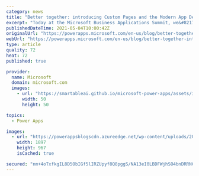 ```yaml
---
category: news
title: "Better together: introducing Custom Pages and the Modern App Designer"
excerpt: "Today at the Microsoft Business Applications Summit, we&#8217;re showing off a big step forward for the unification of the platform. Bring the full flexibility of the Power Apps canvas &#8211; from unlimited UX control to hundreds of data sources &#8211; directly into model-driven applications as a custom"
publishedDateTime: 2021-05-04T10:00:42Z
originalUrl: "https://powerapps.microsoft.com/en-us/blog/better-together-introducing-custom-pages-and-the-modern-app-designer/"
webUrl: "https://powerapps.microsoft.com/en-us/blog/better-together-introducing-custom-pages-and-the-modern-app-designer/"
type: article
quality: 72
heat: 72
published: true

provider:
  name: Microsoft
  domain: microsoft.com
  images:
    - url: "https://smartableai.github.io/microsoft-power-apps/assets/images/organizations/microsoft.com-50x50.jpg"
      width: 50
      height: 50

topics:
  - Power Apps

images:
  - url: "https://powerappsblogscdn.azureedge.net/wp-content/uploads/2021/05/2021-05-04_10h27_54.png"
    width: 1897
    height: 967
    isCached: true

secured: "nm+4oTxfkgIL8D5ObIGf5lIRZUpyf8Q8pggS/NA13eI0LBDFWjhSO4bnDRRNCiDxbjBny/0bMxA8XNEG9lKmkVF0ramDCrnhwlzp17Ygc+o0rs/7r+v/qPjCSmyFUp8ds/nJGTeRD8AGCheP8dL+l7XeQImBqsn4Sb86T4hUQgXJu+HFbW8CqllReDQhQlqWTrn35ta8aU2geI5YJMWo0q8hhbElGShk36WHqA4/g1YqZuCRsnmEzJmWxorN8NvEejzsAMXUIKkyPxXSvnuukavPq70DkIkxYawU/QIEdHD9kFSRbyJVKqDnaRj5AZLj6UuwiCsgqotYcQO24pMGugGecwzrh28VBW0fDNZHJA4=;oEJr7vDci1oilYWYgRO0Sw=="
---
```


